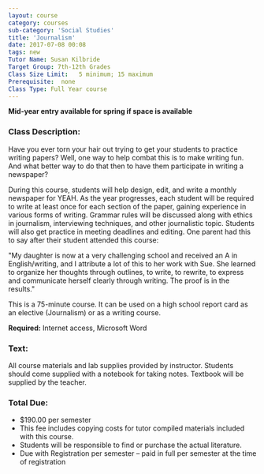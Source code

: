 ```yaml
---
layout: course
category: courses
sub-category: 'Social Studies'
title: 'Journalism'
date: 2017-07-08 00:08
tags: new
Tutor Name: Susan KilbrideTarget Group: 7th-12th GradesClass Size Limit:   5 minimum; 15 maximumPrerequisite:  noneClass Type: Full Year course
---
```

**Mid-year entry available for spring if space is available**
### Class Description: 

Have you ever torn your hair out trying to get your students to practice writing papers? Well, one way to help combat this is to make writing fun. And what better way to do that then to have them participate in writing a newspaper?During this course, students will help design, edit, and write a monthly newspaper for YEAH. As the year progresses, each student will be required to write at least once for each section of the paper, gaining experience in various forms of writing. Grammar rules will be discussed along with ethics in journalism, interviewing techniques, and other journalistic topic. Students will also get practice in meeting deadlines and editing. One parent had this to say after their student attended this course:"My daughter is now at a very challenging school and received an A in English/writing, and I attribute a lot of this to her work with Sue. She
learned to organize her thoughts through outlines, to write, to rewrite, to express and communicate herself clearly through writing. The proof is in the results."

This is a 75-minute course. It can be used on a high school report card as an elective (Journalism) or as a writing course.**Required:** Internet access, Microsoft Word

### Text:

All course materials and lab supplies provided by instructor. Students should come supplied with a notebook for taking notes. Textbook will be supplied by the teacher.### Total Due:* $190.00 per semester* This fee includes copying costs for tutor compiled materials included with this course.* Students will be responsible to find or purchase the actual literature.* Due with Registration per semester – paid in full per semester at the time of registration       